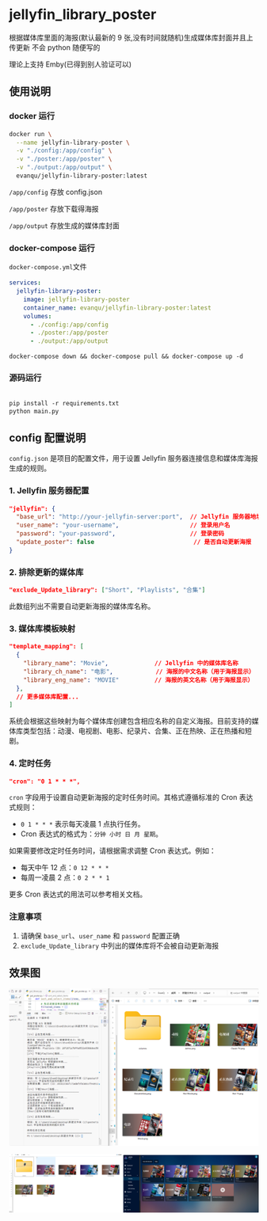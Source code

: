 # jellyfin_library_poster

根据媒体库里面的海报(默认最新的 9 张,没有时间就随机)生成媒体库封面并且上传更新
不会 python 随便写的

理论上支持 Emby(已得到别人验证可以)

## 使用说明

### docker 运行

```bash
docker run \
  --name jellyfin-library-poster \
  -v "./config:/app/config" \
  -v "./poster:/app/poster" \
  -v "./output:/app/output" \
  evanqu/jellyfin-library-poster:latest
```

`/app/config` 存放 config.json

`/app/poster` 存放下载得海报

`/app/output` 存放生成的媒体库封面

### docker-compose 运行

`docker-compose.yml`文件

```yaml
services:
  jellyfin-library-poster:
    image: jellyfin-library-poster
    container_name: evanqu/jellyfin-library-poster:latest
    volumes:
      - ./config:/app/config
      - ./poster:/app/poster
      - ./output:/app/output
```

```
docker-compose down && docker-compose pull && docker-compose up -d
```

### 源码运行

```

pip install -r requirements.txt
python main.py

```

## config 配置说明

`config.json` 是项目的配置文件，用于设置 Jellyfin 服务器连接信息和媒体库海报生成的规则。

### 1. Jellyfin 服务器配置

```json
"jellyfin": {
  "base_url": "http://your-jellyfin-server:port",  // Jellyfin 服务器地址
  "user_name": "your-username",                    // 登录用户名
  "password": "your-password",                     // 登录密码
  "update_poster": false                            // 是否自动更新海报
}
```

### 2. 排除更新的媒体库

```json
"exclude_Update_library": ["Short", "Playlists", "合集"]
```

此数组列出不需要自动更新海报的媒体库名称。

### 3. 媒体库模板映射

```json
"template_mapping": [
  {
    "library_name": "Movie",             // Jellyfin 中的媒体库名称
    "library_ch_name": "电影",            // 海报的中文名称（用于海报显示）
    "library_eng_name": "MOVIE"          // 海报的英文名称（用于海报显示）
  },
  // 更多媒体库配置...
]
```

系统会根据这些映射为每个媒体库创建包含相应名称的自定义海报。目前支持的媒体库类型包括：动漫、电视剧、电影、纪录片、合集、正在热映、正在热播和短剧。

### 4. 定时任务

```json
"cron": "0 1 * * *",
```

`cron` 字段用于设置自动更新海报的定时任务时间。其格式遵循标准的 Cron 表达式规则：

- `0 1 * * *` 表示每天凌晨 1 点执行任务。
- Cron 表达式的格式为：`分钟 小时 日 月 星期`。

如果需要修改定时任务时间，请根据需求调整 Cron 表达式。例如：

- 每天中午 12 点：`0 12 * * *`
- 每周一凌晨 2 点：`0 2 * * 1`

更多 Cron 表达式的用法可以参考相关文档。

### 注意事项

1. 请确保 `base_url`、`user_name` 和 `password` 配置正确
2. `exclude_Update_library` 中列出的媒体库将不会被自动更新海报

## 效果图

![](./screenshot/2.png)

![](./screenshot/1.png)

```

```
